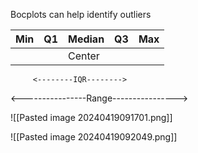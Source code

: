 Bocplots can help identify outliers

| Min | Q1  | Median | Q3  | Max |
| --- | --- | ------ | --- | --- |
|     |     | Center |     |     |
         <--------IQR-------->
<----------------Range---------------->


![[Pasted image 20240419091701.png]]

![[Pasted image 20240419092049.png]]
